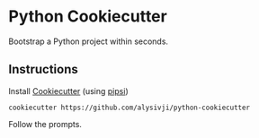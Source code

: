 # Python Cookiecutter

Bootstrap a Python project within seconds.

## Instructions

Install [Cookiecutter](https://cookiecutter.readthedocs.io/) (using [pipsi](https://github.com/mitsuhiko/pipsi))

```console
cookiecutter https://github.com/alysivji/python-cookiecutter
```

Follow the prompts.
